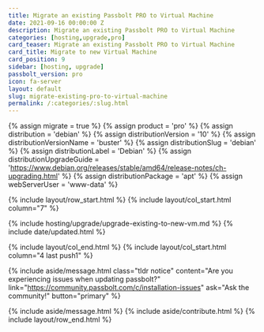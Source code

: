 ```yaml
---
title: Migrate an existing Passbolt PRO to Virtual Machine
date: 2021-09-16 00:00:00 Z
description: Migrate an existing Passbolt PRO to Virtual Machine
categories: [hosting,upgrade,pro]
card_teaser: Migrate an existing Passbolt PRO to Virtual Machine 
card_title: Migrate to new Virtual Machine
card_position: 9
sidebar: [hosting, upgrade]
passbolt_version: pro
icon: fa-server
layout: default
slug: migrate-existing-pro-to-virtual-machine
permalink: /:categories/:slug.html
---
```


{% assign migrate = true %}
{% assign product = 'pro' %}
{% assign distribution = 'debian' %}
{% assign distributionVersion = '10' %}
{% assign distributionVersionName = 'buster' %}
{% assign distributionSlug = 'debian' %}
{% assign distributionLabel = 'Debian' %}
{% assign distributionUpgradeGuide = 'https://www.debian.org/releases/stable/amd64/release-notes/ch-upgrading.html' %}
{% assign distributionPackage = 'apt' %}
{% assign webServerUser = 'www-data' %}

{% include layout/row_start.html %}
{% include layout/col_start.html column="7" %}

{% include hosting/upgrade/upgrade-existing-to-new-vm.md %}
{% include date/updated.html %}

{% include layout/col_end.html %}
{% include layout/col_start.html column="4 last push1" %}

{% include aside/message.html
    class="tldr notice"
    content="Are you experiencing issues when updating passbolt?"
    link="https://community.passbolt.com/c/installation-issues"
    ask="Ask the community!"
    button="primary"
%}

{% include aside/message.html %}
{% include aside/contribute.html %}
{% include layout/row_end.html %}
